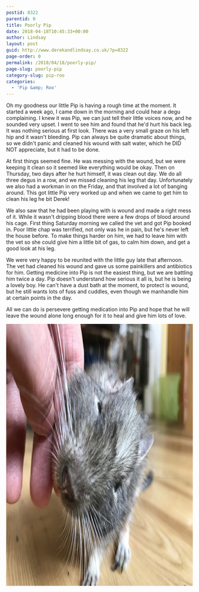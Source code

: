 ```yaml
---
postid: 8322
parentid: 0
title: Poorly Pip
date: 2018-04-18T10:45:33+00:00
author: Lindsay
layout: post
guid: http://www.derekandlindsay.co.uk/?p=8322
page-order: 0
permalink: /2018/04/18/poorly-pip/
page-slug: poorly-pip
category-slug: pip-roo
categories:
  - 'Pip &amp; Roo'
---
```

Oh my goodness our little Pip is having a rough time at the moment. It started a week ago, I came down in the morning and could hear a degu complaining. I knew it was Pip, we can just tell their little voices now, and he sounded very upset. I went to see him and found that he'd hurt his back leg. It was nothing serious at first look. There was a very small graze on his left hip and it wasn't bleeding. Pip can always be quite dramatic about things, so we didn't panic and cleaned his wound with salt water, which he DID NOT appreciate, but it had to be done.

At first things seemed fine. He was messing with the wound, but we were keeping it clean so it seemed like everything would be okay. Then on Thursday, two days after he hurt himself, it was clean out day. We do all three degus in a row, and we missed cleaning his leg that day. Unfortunately we also had a workman in on the Friday, and that involved a lot of banging around. This got little Pip very worked up and when we came to get him to clean his leg he bit Derek!

We also saw that he had been playing with is wound and made a right mess of it. While it wasn't dripping blood there were a few drops of blood around his cage. First thing Saturday morning we called the vet and got Pip booked in. Poor little chap was terrified, not only was he in pain, but he's never left the house before. To make things harder on him, we had to leave him with the vet so she could give him a little bit of gas, to calm him down, and get a good look at his leg.

We were very happy to be reunited with the little guy late that afternoon. The vet had cleaned his wound and gave us some painkillers and antibiotics for him. Getting medicine into Pip is not the easiest thing, but we are battling him twice a day. Pip doesn't understand how serious it all is, but he is being a lovely boy. He can't have a dust bath at the moment, to protect is wound, but he still wants lots of fuss and cuddles, even though we manhandle him at certain points in the day.

All we can do is persevere getting medication into Pip and hope that he will leave the wound alone long enough for it to heal and give him lots of love.

<img class="aligncenter size-full wp-image-8332" title="Our degu, Pip, enjoying some fuss" src="/wp-content/uploads/2018/04/post_5885.png" alt="Our degu, Pip, enjoying some fuss" width="940" height="705" />